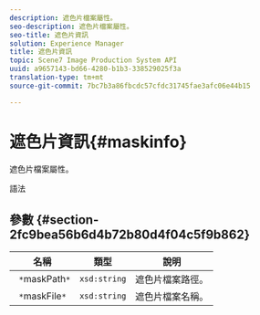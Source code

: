 ```yaml
---
description: 遮色片檔案屬性。
seo-description: 遮色片檔案屬性。
seo-title: 遮色片資訊
solution: Experience Manager
title: 遮色片資訊
topic: Scene7 Image Production System API
uuid: a9657143-bd66-4280-b1b3-338529025f3a
translation-type: tm+mt
source-git-commit: 7bc7b3a86fbcdc57cfdc31745fae3afc06e44b15

---
```



# 遮色片資訊{#maskinfo}

遮色片檔案屬性。

語法

## 參數 {#section-2fc9bea56b6d4b72b80d4f04c5f9b862}

| 名稱 | 類型 | 說明 |
|---|---|---|
| ` *`maskPath`*` | `xsd:string` | 遮色片檔案路徑。 |
| ` *`maskFile`*` | `xsd:string` | 遮色片檔案名稱。 |

